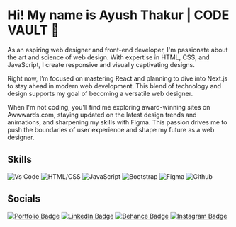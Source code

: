 # Hi! My name is Ayush Thakur | CODE VAULT 🤖

As an aspiring web designer and front-end developer, I'm passionate about the art and science of web design. With expertise in HTML, CSS, and JavaScript, I create responsive and visually captivating designs.

Right now, I’m focused on mastering React and planning to dive into Next.js to stay ahead in modern web development. This blend of technology and design supports my goal of becoming a versatile web designer.

When I'm not coding, you'll find me exploring award-winning sites on Awwwards.com, staying updated on the latest design trends and animations, and sharpening my skills with Figma. This passion drives me to push the boundaries of user experience and shape my future as a web designer.

## Skills
![Vs Code](https://skillicons.dev/icons?i=vscode)
![HTML/CSS](https://skillicons.dev/icons?i=html,css)
![JavaScript](https://skillicons.dev/icons?i=js)
![Bootstrap](https://skillicons.dev/icons?i=bootstrap)
![Figma](https://skillicons.dev/icons?i=figma)
![Github](https://skillicons.dev/icons?i=github)


## Socials
[![Portfolio Badge](https://img.shields.io/badge/Portfolio-visit-blue?style=for-the-badge&logo=firefox&logoColor=white)](https://ayush-portfolio-2024.pages.dev/)
[![LinkedIn Badge](https://img.shields.io/badge/LinkedIn-blue?style=for-the-badge&logo=linkedin&logoColor=white)](https://www.linkedin.com/in/ayushthakur79/)
[![Behance Badge](https://img.shields.io/badge/Behance-blue?style=for-the-badge&logo=behance&logoColor=white)](https://www.behance.net/ayushthakur35)
[![Instagram Badge](https://img.shields.io/badge/Instagram-E4405F?style=for-the-badge&logo=instagram&logoColor=white)](https://www.instagram.com/_ayush.79/)


